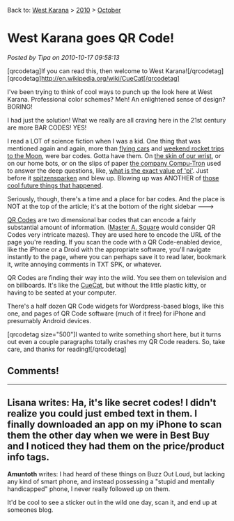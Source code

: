 Back to: [West Karana](/posts/westkarana.md) > [2010](/posts/2010/westkarana.md) > [October](./westkarana.md)
# West Karana goes QR Code!

*Posted by Tipa on 2010-10-17 09:58:13*

[qrcodetag]If you can read this, then welcome to West Karana![/qrcodetag]
[qrcodetag]http://en.wikipedia.org/wiki/CueCat[/qrcodetag]

I've been trying to think of cool ways to punch up the look here at West Karana. Professional color schemes? Meh! An enlightened sense of design? BORING!

I had just the solution! What we really are all craving here in the 21st century are more BAR CODES! YES!

I read a LOT of science fiction when I was a kid. One thing that was mentioned again and again, more than [flying cars](http://en.wikipedia.org/wiki/The_Gernsback_Continuum) and [weekend rocket trips to the Moon](http://en.wikipedia.org/wiki/The_Number_of_the_Beast_(novel)), were bar codes. Gotta have them. On [the skin of our wrist](http://en.wikipedia.org/wiki/The_Bar_Code_Tattoo), or on our home bots, or on the slips of paper [the company Compu-Tron](http://www.robotnut.com/ken/k53.htm) used to answer the deep questions, like, [what is the exact value of 'pi'](http://memory-alpha.org/wiki/Wolf_in_the_Fold). Just before it [spitzensparken](http://www.annoyances.org/exec/show/article09-100) and blew up. Blowing up was ANOTHER of [those cool future things that happened](http://en.wikipedia.org/wiki/%22Repent,_Harlequin!%22_Said_the_Ticktockman).


Seriously, though, there's a time and a place for bar codes. And the place is NOT at the top of the article; it's at the bottom of the right sidebar --->

[QR Codes](http://en.wikipedia.org/wiki/QR_Code) are two dimensional bar codes that can encode a fairly substantial amount of information. ([Master A. Square](http://en.wikipedia.org/wiki/Flatland) would consider QR Codes very intricate mazes). They are used here to encode the URL of the page you're reading. If you scan the code with a QR Code-enabled device, like the iPhone or a Droid with the appropriate software, you'll navigate instantly to the page, where you can perhaps save it to read later, bookmark it, write annoying comments in TXT SPK, or whatever.

QR Codes are finding their way into the wild. You see them on television and on billboards. It's like the [CueCat](http://en.wikipedia.org/wiki/CueCat), but without the little plastic kitty, or having to be seated at your computer.

There's a half dozen QR Code widgets for Wordpress-based blogs, like this one, and pages of QR Code software (much of it free) for iPhone and presumably Android devices. 

[qrcodetag size="500"]I wanted to write something short here, but it turns out even a couple paragraphs totally crashes my QR Code readers. So, take care, and thanks for reading![/qrcodetag]

## Comments!
---
**Lisana** writes: Ha, it's like secret codes! I didn't realize you could just embed text in them. I finally downloaded an app on my iPhone to scan them the other day when we were in Best Buy and I noticed they had them on the price/product info tags.
---
**Amuntoth** writes: I had heard of these things on Buzz Out Loud, but lacking any kind of smart phone, and instead possessing a "stupid and mentally handicapped" phone, I never really followed up on them.

It'd be cool to see a sticker out in the wild one day, scan it, and end up at someones blog.
